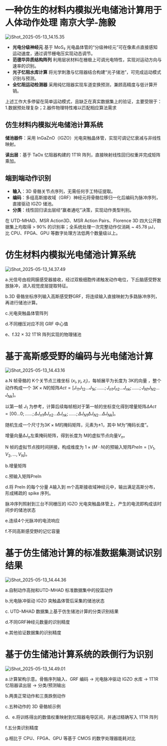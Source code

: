 # 一种仿生的材料内模拟光电储池计算用于人体动作处理 南京大学-施毅

![iShot_2025-05-13_14.15.35](https://raw.githubusercontent.com/1910853272/image/master/img/202505131419773.png)

- **光电分级神经元**
   基于 MoS₂ 光电晶体管的“分级神经元”可在像素点直接感知运动速度，通过调节栅电压实现动态调节。
- **范德华异质结构阵列**
   利用层状材料在栅极上可调光电特性，实现对运动方向与速率的识别。
- **光子忆阻水库计算**
   将光学刺激与忆阻器结合构建“光子储池”，可完成运动模式识别与预测。
- **全忆阻运动检测器**
   采用纯忆阻器实现车道变换预测，兼顾高精度与低计算开销。

上述工作大多停留在简单运动模式，且缺乏在真实数据集上的验证，主要受限于：1.数据预处理复杂；2.器件物理特性难以匹配相应算法需求

## 仿生材料内模拟光电储池计算系统

**储池器件**：采用 InGaZnO（IGZO）光电突触晶体管，实现可调记忆衰减与非线性映射。

**读出层**：基于 TaOx 忆阻器构建的 1T1R 阵列，直接映射线性回归权重并完成矩阵乘加。

## 端到端动作识别

- **输入**：3D 骨骼关节点序列，无需任何手工特征提取。
- **编码**：多组高斯接收域（GRF）神经元将骨骼位移归一化后编码为脉冲序列，直接驱动 IGZO 储池。
- **分类**：线性回归读出层经“赢者通吃”决策，实现动作类型判别。

在 UTD-MHAD、MSR Action3D、MSR Action Pairs、Florence 3D 四大公开数据集上均取得 > 90% 的识别率；全系统处理一次完整动作仅消耗 ~ 45.78 μJ，比 CPU、FPGA、GPU 等数字处理方法低两个数量级以上。

# 仿生材料内模拟光电储池计算系统

![iShot_2025-05-13_14.37.49](https://raw.githubusercontent.com/1910853272/image/master/img/202505131438826.png)

a.光信号由视网膜感受器接收，经过双极细胞传递触发动作电位，下丘脑感受野发放脉冲，进入视觉皮层提取特征。

b.3D 骨骼坐标序列输入高斯感受野GRF，将连续输入直接映射为多路脉冲序列，再进行储池计算。

c.光电突触晶体管阵列

d.不同栅压对应不同 GRF 中心值

e、f.32 × 32 1T1R 阵列实现的物理储池

# 基于高斯感受野的编码与光电储池计算

![iShot_2025-05-13_14.43.16](https://raw.githubusercontent.com/1910853272/image/master/img/202505131443134.png)

a.N 帧骨骼的 K个关节点三维坐标 $(x_i,y_i,z_i)$，每帧展平为长度为 3K的向量 ，整个动作构成一个 $3K\times N$的矩阵$Act=[J_{11}J_{12}\ldots J_{1k};\ldots\ldots;J_{n1}J_{n2}\ldots J_{nk};\ldots\ldots;J_{N1}J_{N2}\ldots J_{Nk}]$。

以第一帧 $J_1$ 为参考，计算后续每帧相对于第一帧的坐标变化得到增量矩阵$\Delta Act=[00\ldots0;\ldots\ldots;\Delta J_{n1}\Delta J_{n2}\ldots\Delta J_{nk};\ldots\ldots;\Delta J_{N1}\Delta J_{N2}\ldots\Delta J_{Nk}]$。

随机生成一个尺寸为$3K\times M$的掩码矩阵，元素为$\pm1$，其中 M为“掩码长度”。

增量向量$\Delta J_n$左乘掩码矩阵，得到长度为 M的虚拟节点向量$V_n$。

N 帧的虚拟节点按时间拼接，构成维度为 $1\times(M\cdot N)$的预输入矩阵$PreIn=[V_1,V_2,…,V_N]$。

b.增量矩阵

c.预输入矩阵PreIn

d.将 PreIn 的每个分量 A输入到 m个高斯接收域神经元中，输出满足高斯分布，形成稀疏的 spike 序列。

脉冲序列照射到三台不同栅压的 IGZO 光电突触晶体管上，产生的电流即构成该时间步的储池状态

e.连续4个光脉冲的电流响应

f.不同高斯感受野的记忆容量

# 基于仿生储池计算的标准数据集测试识别结果

![iShot_2025-05-13_14.44.36](https://raw.githubusercontent.com/1910853272/image/master/img/202505131446616.png)

a.自制动作高抛和UTD-MHAD 标准数据集中的投篮动作

b.光电脉冲驱动 IGZO 突触晶体管后采集的储池状态

c. UTD-MHAD 数据集上基于仿生储池计算的分类识别结果

d.不同GRF神经元数量的识别精度

e.其他验证数据集的识别精度

# 基于仿生储池计算系统的跌倒行为识别

![iShot_2025-05-13_14.49.01](https://raw.githubusercontent.com/1910853272/image/master/img/202505131449450.png)

a.计算架构示意。骨骼序列输入、GRF 编码 → 光电脉冲驱动 IGZO 水库 → 1T1R 忆阻器读出层 → 分类/预测输出

b.两类正常动作和三类跌倒动作

c.五种动作的 3D 骨骼帧示例

d、e.将训练得出的数值权重映射到忆阻器电导区间，并通过精确写入 1T1R 阵列

f.五分类识别精度

g.相比于 CPU、FPGA、GPU 等基于 CMOS 的数字处理器能耗对比